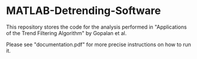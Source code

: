 # MATLAB-Detrending-Software

This repository stores the code for the analysis performed in "Applications of the Trend Filtering Algorithm" by Gopalan et al.

Please see "documentation.pdf" for more precise instructions on how to run it.
